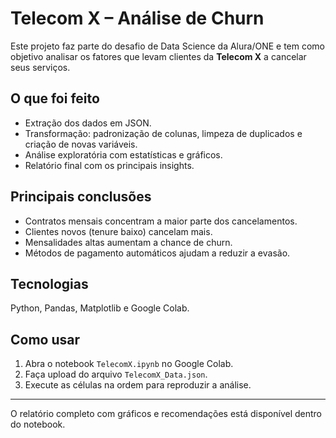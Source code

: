 # Telecom X – Análise de Churn

Este projeto faz parte do desafio de Data Science da Alura/ONE e tem como objetivo analisar os fatores que levam clientes da **Telecom X** a cancelar seus serviços.  

## O que foi feito
- Extração dos dados em JSON.  
- Transformação: padronização de colunas, limpeza de duplicados e criação de novas variáveis.  
- Análise exploratória com estatísticas e gráficos.  
- Relatório final com os principais insights.  

## Principais conclusões
- Contratos mensais concentram a maior parte dos cancelamentos.  
- Clientes novos (tenure baixo) cancelam mais.  
- Mensalidades altas aumentam a chance de churn.  
- Métodos de pagamento automáticos ajudam a reduzir a evasão.  

##  Tecnologias
Python, Pandas, Matplotlib e Google Colab.  

##  Como usar
1. Abra o notebook `TelecomX.ipynb` no Google Colab.  
2. Faça upload do arquivo `TelecomX_Data.json`.  
3. Execute as células na ordem para reproduzir a análise.  

---

O relatório completo com gráficos e recomendações está disponível dentro do notebook.  
